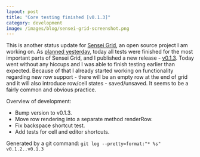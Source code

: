 ```yaml
---
layout: post
title: "Core testing finished [v0.1.3]"
category: development
image: /images/blog/sensei-grid-screenshot.png
---
```


This is another status update for [Sensei Grid](https://github.com/datazenit/sensei-grid), an open source project I am working on. As [planned yesterday](http://lauris.github.io/development/2014/09/10/more-testing-v012/), today all tests were finished for the most important parts of Sensei Grid, and I published a new release - [v0.1.3](https://github.com/datazenit/sensei-grid/releases/tag/v0.1.3). Today went without any hiccups and I was able to finish testing earlier than expected. Because of that I already started working on functionality regarding new row support - there will be an empty row at the end of grid and it will also introduce row/cell states - saved/unsaved. It seems to be a fairly common and obvious practice. 

<!-- more -->

Overview of development:

* Bump version to v0.1.3.
* Move row rendering into a separate method renderRow.
* Fix backspace shortcut test.
* Add tests for cell and editor shortcuts.

Generated by a git command: ``git log --pretty=format:"* %s" v0.1.2..v0.1.3`` 